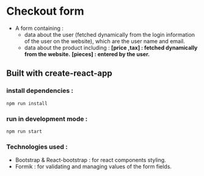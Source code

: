 # Checkout form

- A form containing :
  - data about the user (fetched dynamically from the login information of the user on the website), which are the user name and email.
  - data about the product including :
    **[price ,tax] : fetched dynamically from the website.**
    **[pieces] : entered by the user.**

## Built with create-react-app

### install dependencies :

```
npm run install
```

### run in development mode :

```
npm run start
```

### Technologies used :

- Bootstrap & React-bootstrap : for react components styling.
- Formik : for validating and managing values of the form fields.
